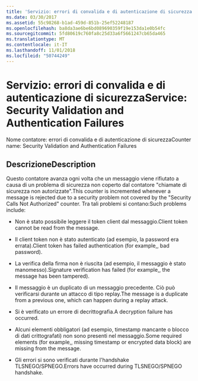 ```yaml
---
title: 'Servizio: errori di convalida e di autenticazione di sicurezza'
ms.date: 03/30/2017
ms.assetid: 55c98268-b1ad-459d-851b-25ef52248187
ms.openlocfilehash: ba8da3ae6be6bd089690359f19e153da1e0b54fc
ms.sourcegitcommit: 5fd80619c760fa8c25d33a6f5661247cb65da465
ms.translationtype: MT
ms.contentlocale: it-IT
ms.lasthandoff: 11/01/2018
ms.locfileid: "50744249"
---
```

# <a name="service-security-validation-and-authentication-failures"></a><span data-ttu-id="8175a-102">Servizio: errori di convalida e di autenticazione di sicurezza</span><span class="sxs-lookup"><span data-stu-id="8175a-102">Service: Security Validation and Authentication Failures</span></span>
<span data-ttu-id="8175a-103">Nome contatore: errori di convalida e di autenticazione di sicurezza</span><span class="sxs-lookup"><span data-stu-id="8175a-103">Counter name: Security Validation and Authentication Failures</span></span>  
  
## <a name="description"></a><span data-ttu-id="8175a-104">Descrizione</span><span class="sxs-lookup"><span data-stu-id="8175a-104">Description</span></span>  
 <span data-ttu-id="8175a-105">Questo contatore avanza ogni volta che un messaggio viene rifiutato a causa di un problema di sicurezza non coperto dal contatore "chiamate di sicurezza non autorizzate".</span><span class="sxs-lookup"><span data-stu-id="8175a-105">This counter is incremented whenever a message is rejected due to a security problem not covered by the "Security Calls Not Authorized" counter.</span></span> <span data-ttu-id="8175a-106">Tra tali problemi si contano:</span><span class="sxs-lookup"><span data-stu-id="8175a-106">Such problems include:</span></span>  
  
-   <span data-ttu-id="8175a-107">Non è stato possibile leggere il token client dal messaggio.</span><span class="sxs-lookup"><span data-stu-id="8175a-107">Client token cannot be read from the message.</span></span>  
  
-   <span data-ttu-id="8175a-108">Il client token non è stato autenticato (ad esempio, la password era errata).</span><span class="sxs-lookup"><span data-stu-id="8175a-108">Client token has failed authentication (for example,, bad password).</span></span>  
  
-   <span data-ttu-id="8175a-109">La verifica della firma non è riuscita (ad esempio, il messaggio è stato manomesso).</span><span class="sxs-lookup"><span data-stu-id="8175a-109">Signature verification has failed (for example,, the message has been tampered).</span></span>  
  
-   <span data-ttu-id="8175a-110">Il messaggio è un duplicato di un messaggio precedente. Ciò può verificarsi durante un attacco di tipo replay.</span><span class="sxs-lookup"><span data-stu-id="8175a-110">The message is a duplicate from a previous one, which can happen during a replay attack.</span></span>  
  
-   <span data-ttu-id="8175a-111">Si è verificato un errore di decrittografia.</span><span class="sxs-lookup"><span data-stu-id="8175a-111">A decryption failure has occurred.</span></span>  
  
-   <span data-ttu-id="8175a-112">Alcuni elementi obbligatori (ad esempio, timestamp mancante o blocco di dati crittografati) non sono presenti nel messaggio.</span><span class="sxs-lookup"><span data-stu-id="8175a-112">Some required elements (for example,, missing timestamp or encrypted data block) are missing from the message.</span></span>  
  
-   <span data-ttu-id="8175a-113">Gli errori si sono verificati durante l'handshake TLSNEGO/SPNEGO.</span><span class="sxs-lookup"><span data-stu-id="8175a-113">Errors have occurred during TLSNEGO/SPNEGO handshake.</span></span>
